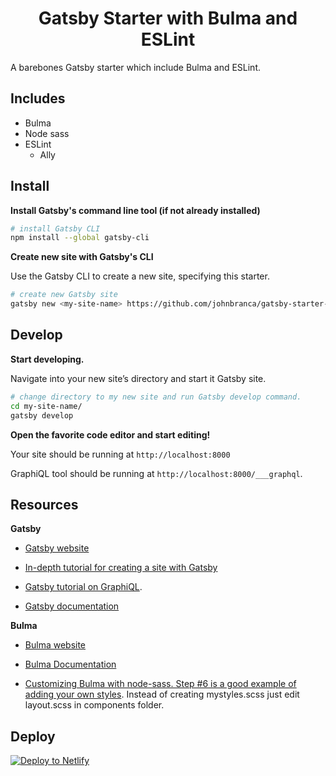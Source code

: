 <h1 align="center">
  Gatsby Starter with Bulma and ESLint
</h1>

A barebones Gatsby starter which include Bulma and ESLint.

## Includes

- Bulma
- Node sass
- ESLint
  - Ally

## Install

**Install Gatsby's command line tool (if not already installed)**

```sh
# install Gatsby CLI
npm install --global gatsby-cli
```

**Create new site with Gatsby's CLI**

Use the Gatsby CLI to create a new site, specifying this starter.

```sh
# create new Gatsby site
gatsby new <my-site-name> https://github.com/johnbranca/gatsby-starter-bulma-eslint
```

## Develop

**Start developing.**

Navigate into your new site’s directory and start it Gatsby site.

```sh
# change directory to my new site and run Gatsby develop command.
cd my-site-name/
gatsby develop
```

**Open the favorite code editor and start editing!**

Your site should be running at `http://localhost:8000`

GraphiQL tool should be running at `http://localhost:8000/___graphql`.

## Resources

**Gatsby**

- [Gatsby website](https://www.gatsbyjs.org/)

- [In-depth tutorial for creating a site with Gatsby](https://www.gatsbyjs.org/tutorial/)

- [Gatsby tutorial on GraphiQL](https://www.gatsbyjs.org/tutorial/part-five/#introducing-graphiql).

- [Gatsby documentation](https://www.gatsbyjs.org/docs/)

**Bulma**

- [Bulma website](https://bulma.io/)

- [Bulma Documentation](https://bulma.io/documentation/)

- [Customizing Bulma with node-sass. Step #6 is a good example of adding your own styles](https://bulma.io/documentation/customize/with-node-sass/). Instead of creating mystyles.scss just edit layout.scss in components folder.

## Deploy

[![Deploy to Netlify](https://www.netlify.com/img/deploy/button.svg)](https://app.netlify.com/start/deploy?repository=https://github.com/johnbranca/gatsby-starter-bulma-eslint)
